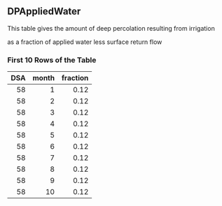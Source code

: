 ## DPAppliedWater
This table gives the amount of deep percolation resulting from irrigation

as a fraction of applied water less surface return flow

### First 10 Rows of the Table
|   DSA |   month |   fraction |
|------:|--------:|-----------:|
|    58 |       1 |       0.12 |
|    58 |       2 |       0.12 |
|    58 |       3 |       0.12 |
|    58 |       4 |       0.12 |
|    58 |       5 |       0.12 |
|    58 |       6 |       0.12 |
|    58 |       7 |       0.12 |
|    58 |       8 |       0.12 |
|    58 |       9 |       0.12 |
|    58 |      10 |       0.12 |